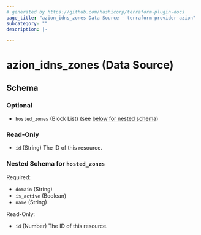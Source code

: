 ```yaml
---
# generated by https://github.com/hashicorp/terraform-plugin-docs
page_title: "azion_idns_zones Data Source - terraform-provider-azion"
subcategory: ""
description: |-
  
---
```


# azion_idns_zones (Data Source)





<!-- schema generated by tfplugindocs -->
## Schema

### Optional

- `hosted_zones` (Block List) (see [below for nested schema](#nestedblock--hosted_zones))

### Read-Only

- `id` (String) The ID of this resource.

<a id="nestedblock--hosted_zones"></a>
### Nested Schema for `hosted_zones`

Required:

- `domain` (String)
- `is_active` (Boolean)
- `name` (String)

Read-Only:

- `id` (Number) The ID of this resource.


